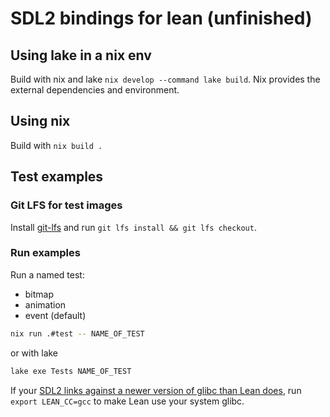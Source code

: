 # SDL2 bindings for lean (unfinished)

## Using lake in a nix env

Build with nix and lake `nix develop --command lake build`. Nix provides the external dependencies and environment.

## Using nix

Build with `nix build .`

## Test examples

### Git LFS for test images

Install [git-lfs](https://git-lfs.github.com/) and run `git lfs install && git lfs checkout`.

### Run examples

Run a named test:

* bitmap
* animation
* event (default)

```bash
nix run .#test -- NAME_OF_TEST
```

or with lake

```bash
lake exe Tests NAME_OF_TEST
```

If your [SDL2 links against a newer version of glibc than Lean does](https://leanprover.zulipchat.com/#narrow/stream/270676-lean4/topic/SDL2.20library.20SDL.2Elean/near/375967370), run `export LEAN_CC=gcc` to make Lean use your system glibc.
